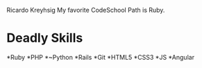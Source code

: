 Ricardo Kreyhsig
My favorite CodeSchool Path is Ruby.

Deadly Skills
============
*Ruby
*PHP
*~Python
*Rails
*Git
*HTML5
*CSS3
*JS
*Angular